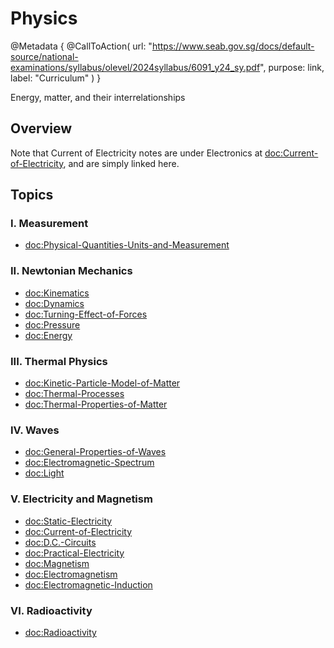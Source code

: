 # Physics

@Metadata {
    @CallToAction(
        url: "https://www.seab.gov.sg/docs/default-source/national-examinations/syllabus/olevel/2024syllabus/6091_y24_sy.pdf",
        purpose: link,
        label: "Curriculum"
    )
}

Energy, matter, and their interrelationships

## Overview

Note that Current of Electricity notes are under Electronics at <doc:Current-of-Electricity>, and are simply linked here.

## Topics
### I. Measurement
- <doc:Physical-Quantities-Units-and-Measurement>

### II. Newtonian Mechanics
- <doc:Kinematics>
- <doc:Dynamics>
- <doc:Turning-Effect-of-Forces>
- <doc:Pressure>
- <doc:Energy>

### III. Thermal Physics 
- <doc:Kinetic-Particle-Model-of-Matter>
- <doc:Thermal-Processes>
- <doc:Thermal-Properties-of-Matter>

### IV. Waves 
- <doc:General-Properties-of-Waves>
- <doc:Electromagnetic-Spectrum>
- <doc:Light>

### V. Electricity and Magnetism 
- <doc:Static-Electricity>
- <doc:Current-of-Electricity>
- <doc:D.C.-Circuits>
- <doc:Practical-Electricity>
- <doc:Magnetism>
- <doc:Electromagnetism>
- <doc:Electromagnetic-Induction>

### VI. Radioactivity 
- <doc:Radioactivity>
